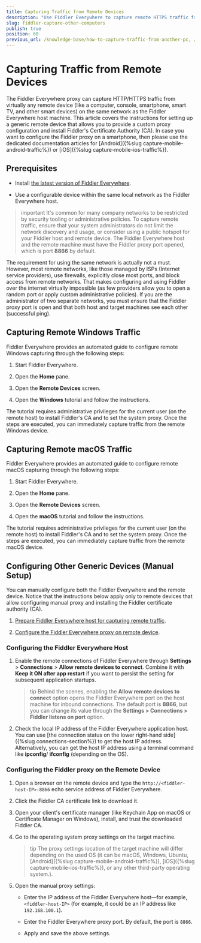 ```yaml
---
title: Capturing Traffic from Remote Devices
description: "Use Fiddler Everywhere to capture remote HTTPS traffic from other computers, consoles, tablets, and other smart devices."
slug: fiddler-capture-other-computers
publish: true
position: 60
previous_url: /knowledge-base/how-to-capture-traffic-from-another-pc, /knowledge-base/capturing-from-remote-pc, /knowledge-base/how-to-track-different-devices
---
```


# Capturing Traffic from Remote Devices

The Fiddler Everywhere proxy can capture HTTP/HTTPS traffic from virtually any remote device (like a computer, console, smartphone, smart TV, and other smart devices) on the same network as the Fiddler Everywhere host machine. This article covers the instructions for setting up a generic remote device that allows you to provide a custom proxy configuration and install Fiddler's Certificate Authority (CA). In case you want to configure the Fiddler proxy on a smartphone, then please use the dedicated documentation articles for [Android]({%slug capture-mobile-android-traffic%}) or [iOS]({%slug capture-mobile-ios-traffic%}).

## Prerequisites

- Install [the latest version of Fiddler Everywhere](https://www.telerik.com/download/fiddler-everywhere).

- Use a configurable device within the same local network as the Fiddler Everywhere host.

>important It's common for many company networks to be restricted by security tooling or administrative policies. To capture remote traffic, ensure that your system administrators do not limit the network discovery and usage, or consider using a public hotspot for your Fiddler host and remote device. The Fiddler Everywhere host and the remote machine must have the Fiddler proxy port opened, which is port **8866** by default.

The requirement for using the same network is actually not a must. However, most remote networks, like those managed by ISPs (Internet service providers), use firewalls, explicitly close most ports, and block access from remote networks. That makes configuring and using Fiddler over the internet virtually impossible (as few providers allow you to open a random port or apply custom administrative policies). If you are the administrator of two separate networks, you must ensure that the Fiddler proxy port is open and that both host and target machines see each other (successful ping).


## Capturing Remote Windows Traffic

Fiddler Everywhere provides an automated guide to configure remote Windows capturing through the following steps:

1. Start Fiddler Everywhere. 

1. Open the **Home** pane.

1. Open the **Remote Devices** screen.

1. Open the **Windows** tutorial and follow the instructions.

The tutorial requires administrative privileges for the current user (on the remote host) to install Fiddler's CA and to set the system proxy. Once the steps are executed, you can immediately capture traffic from the remote Windows device.


## Capturing Remote macOS Traffic

Fiddler Everywhere provides an automated guide to configure remote macOS capturing through the following steps:

1. Start Fiddler Everywhere. 

1. Open the **Home** pane.

1. Open the **Remote Devices** screen.

1. Open the **macOS** tutorial and follow the instructions.

The tutorial requires administrative privileges for the current user (on the remote host) to install Fiddler's CA and to set the system proxy. Once the steps are executed, you can immediately capture traffic from the remote macOS device.


## Configuring Other Generic Devices (Manual Setup)

You can manually configure both the Fiddler Everywhere and the remote device. Notice that the instructions below apply only to remote devices that allow configuring manual proxy and installing the Fiddler certificate authority (CA).

1. [Prepare Fiddler Everywhere host for capturing remote traffic](#configuring-the-fiddler-everywhere-host).

1. [Configure the Fiddler Everywhere proxy on remote device](#configuring-the-fiddler-proxy-on-the-remote-device).


### Configuring the Fiddler Everywhere Host

1. Enable the remote connections of Fiddler Everywhere through **Settings** > **Connections** > **Allow remote devices to connect**. Combine it with **Keep it ON after app restart** if you want to persist the setting for subsequent application startups.

    >tip Behind the scenes, enabling the **Allow remote devices to connect** option opens the Fiddler Everywhere port on the host machine for inbound connections. The default port is **8866**, but you can change its value through the **Settings > Connections > Fiddler listens on port** option. 

1. Check the local IP address of the Fiddler Everywhere application host. You can use [the connection status on the lower right-hand side]({%slug connections-section%}) to get the host IP address. Alternatively, you can get the host IP address using a terminal command like **ipconfig**/ **ifconfig** (depending on the OS).


### Configuring the Fiddler proxy on the Remote Device

1. Open a browser on the remote device and type the `http://<fiddler-host-IP>:8866` echo service address of Fiddler Everywhere. 

1. Click the Fiddler CA certificate link to download it.

1. Open your client's certificate manager (like Keychain App on macOS or Certificate Manager on Windows), install, and trust the downloaded Fiddler CA.

1. Go to the operating system proxy settings on the target machine.

    >tip The proxy settings location of the target machine will differ depending on the used OS (it can be macOS, Windows, Ubuntu, [Android]({%slug capture-mobile-android-traffic%}), [iOS]({%slug capture-mobile-ios-traffic%}), or any other third-party operating system.).

1. Open the manual proxy settings:

    - Enter the IP address of the Fiddler Everywhere host&mdash;for example, `<fiddler-host-IP>` (for example, it could be an IP address like `192.168.100.1`).

    - Enter the Fiddler Everywhere proxy port. By default, the port is `8866`.

    - Apply and save the above settings.

